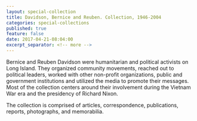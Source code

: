 ```yaml
---
layout: special-collection
title: Davidson, Bernice and Reuben. Collection, 1946-2004
categories: special-collections
published: true
feature: false
date: 2017-04-21-08:04:00
excerpt_separator: <!-- more -->
---
```

Bernice and Reuben Davidson were humanitarian and political activists on Long Island. They organized community movements, reached out to political leaders, worked with other non-profit organizations, public and government institutions and utilized the media to promote their messages. Most of the collection centers around their involvement during the Vietnam War era and the presidency of Richard Nixon.
<!-- more -->

The collection is comprised of articles, correspondence, publications, reports, photographs, and memorabilia.
<!-- more -->
